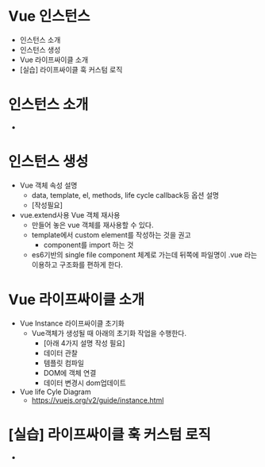 # Vue 인스턴스
* 인스턴스 소개
* 인스턴스 생성
* Vue 라이프싸이클 소개
* [실습] 라이프싸이클 훅 커스텀 로직


# 인스턴스 소개
* 

# 인스턴스 생성
* Vue 객체 속성 설명
  - data, template, el, methods, life cycle callback등 옵션 설명
  - [작성필요]
* vue.extend사용 Vue 객체 재사용
  - 만들어 놓은 vue 객체를 재사용할 수 있다. 
  - template에서 custom element를 작성하는 것을 권고
    - component를 import 하는 것 
  - es6기반의 single file component 체계로 가는데 뒤쪽에 파일명이 .vue 라는 이용하고 구조화를 편하게 한다.
  

# Vue 라이프싸이클 소개
* Vue Instance 라이프싸이클 초기화
  - Vue객체가 생성될 때 아래의 초기화 작업을 수행한다.
    - [아래 4가지 설명 작성 필요]
    - 데이터 관찰
    - 템플릿 컴파일
    - DOM에 객체 연결
    - 데이터 변경시 dom업데이트 
* Vue life Cyle Diagram
  - https://vuejs.org/v2/guide/instance.html

# [실습] 라이프싸이클 훅 커스텀 로직
* 